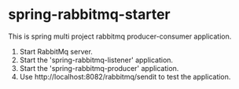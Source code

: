 # spring-rabbitmq-starter
This is spring multi project rabbitmq producer-consumer application.

1) Start RabbitMq server.
2) Start the 'spring-rabbitmq-listener' application.
3) Start the 'spring-rabbitmq-producer' application.
4) Use http://localhost:8082/rabbitmq/sendit to test the application.
